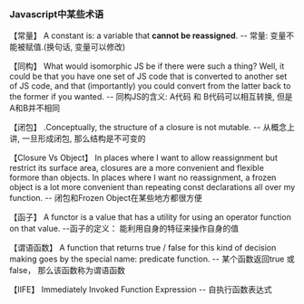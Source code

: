 ### Javascript中某些术语
【常量】
 A constant is: a variable that **cannot be reassigned**.  -- 常量: 变量不能被赋值.(换句话, 变量可以修改)

【同构】
What would isomorphic JS be if there were such a thing? Well, it could be that you have one set of JS code that is converted to another set of JS code, and that (importantly) you could convert from the latter back to the former if you wanted.
-- 同构JS的含义: A代码 和 B代码可以相互转换, 但是A和B并不相同

【闭包】
.Conceptually, the structure of a closure is not mutable.
-- 从概念上讲, 一旦形成闭包, 那么结构是不可变的

【Closure Vs Object】
In places where I want to allow reassignment but restrict its surface area, closures are a more convenient and flexible formore than objects. In places where I want no reassignment, a frozen object is a lot more convenient than repeating const declarations all over my function.
-- 闭包和Frozen Object在某些地方都很方便

【函子】
A functor is a value that has a utility for using an operator function on that value.
--函子的定义： 能利用自身的特征来操作自身的值

【谓语函数】
A function that returns true / false for this kind of decision making goes by the special name: predicate function.
-- 某个函数返回true 或 false， 那么该函数称为谓语函数

【IIFE】
Immediately Invoked Function Expression -- 自执行函数表达式